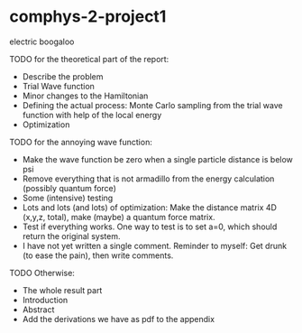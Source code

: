 # comphys-2-project1
electric boogaloo

TODO for the theoretical part of the report:
- Describe the problem
- Trial Wave function
- Minor changes to the Hamiltonian
- Defining the actual process: Monte Carlo sampling from the trial wave function with help of the local energy
- Optimization

TODO for the annoying wave function:
- Make the wave function be zero when a single particle distance is below psi
- Remove everything that is not armadillo from the energy calculation (possibly quantum force)
- Some (intensive) testing
- Lots and lots (and lots) of optimization: Make the distance matrix 4D (x,y,z, total), make (maybe) a quantum force matrix. 
- Test if everything works. One way to test is to set a=0, which should return the original system.
- I have not yet written a single comment. Reminder to myself: Get drunk (to ease the pain), then write comments.

TODO Otherwise:
- The whole result part
- Introduction
- Abstract
- Add the derivations we have as pdf to the appendix
